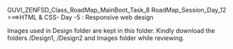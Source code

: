 GUVI_ZENFSD_Class_RoadMap_MainBoot_Task_8 
RoadMap_Session_Day_12 ===>HTML & CSS- Day -5 : Responsive web design


Images used in Design folder are kept in this folder. Kindly download the folders /Design1, /Design2 and Images folder while reviewing.

